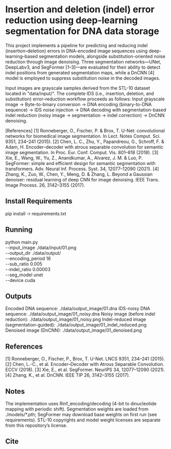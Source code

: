 
# Insertion and deletion (indel) error reduction using deep-learning segmentation for DNA data storage

This project implements a pipeline for predicting and reducing indel (insertion–deletion) errors in DNA-encoded image sequences using deep-learning–based segmentation models, alongside substitution-oriented noise reduction through image denoising. Three segmentation networks—UNet, DeepLabv3, and SegFormer [1–3]—are evaluated for their ability to detect indel positions from generated segmentation maps, while a DnCNN [4] model is employed to suppress substitution noise in the decoded images.

Input images are grayscale samples derived from the STL-10 dataset located in "data/input/". The complete IDS (i.e., insertion, deletion, and substitution) error–reduction workflow proceeds as follows:
Input grayscale image → Byte-to-binary conversion → DNA encoding (binary-to-DNA sequence) → IDS noise injection → DNA decoding with segmentation-based indel reduction (noisy image → segmentation → indel correction) → DnCNN denoising.

[References]
[1] Ronneberger, O., Fischer, P. & Brox, T. U-Net: convolutional networks for biomedical image segmentation. In Lect. Notes Comput. Sci. 9351, 234–241 (2015).
[2] Chen, L. C., Zhu, Y., Papandreou, G., Schroff, F. & Adam, H. Encoder–decoder with atrous separable convolution for semantic image segmentation. In Proc. Eur. Conf. Comput. Vis. 801–818 (2018).
[3] Xie, E., Wang, W., Yu, Z., Anandkumar, A., Alvarez, J. M. & Luo, P. SegFormer: simple and efficient design for semantic segmentation with transformers. Adv. Neural Inf. Process. Syst. 34, 12077–12090 (2021).
[4] Zhang, K., Zuo, W., Chen, Y., Meng, D. & Zhang, L. Beyond a Gaussian denoiser: residual learning of deep CNN for image denoising. IEEE Trans. Image Process. 26, 3142–3155 (2017).


## Install Requirements

pip install -r requirements.txt


## Running 

python main.py \
  --input_image ./data/input/01.png \
  --output_dir ./data/output/ \
  --encoding_period 16 \
  --sub_ratio 0.005 \
  --indel_ratio 0.00003 \
  --seg_model unet \
  --device cuda


## Outputs

Encoded DNA sequence: ./data/output_image/01.dna
IDS-noisy DNA sequence: ./data/output_image/01_noisy.dna
Noisy image (before indel reduction): ./data/output_image/01_noisy.png
Indel-reduced image (segmentation-guided): ./data/output_image/01_indel_reduced.png
Denoised image (DnCNN): ./data/output_image/01_denoised.png


## References

[1] Ronneberger, O., Fischer, P., Brox, T. U-Net. LNCS 9351, 234–241 (2015).
[2] Chen, L.-C., et al. Encoder–Decoder with Atrous Separable Convolution. ECCV (2018).
[3] Xie, E., et al. SegFormer. NeurIPS 34, 12077–12090 (2021).
[4] Zhang, K., et al. DnCNN. IEEE TIP 26, 3142–3155 (2017).


## Notes

The implementation uses Rinf_encoding/decoding (4-bit to dinucleotide mapping with periodic shift).
Segmentation weights are loaded from ./models/*.pth; SegFormer may download base weights on first run (see requirements).
STL-10 copyrights and model weight licenses are separate from this repository’s license.


## Cite
